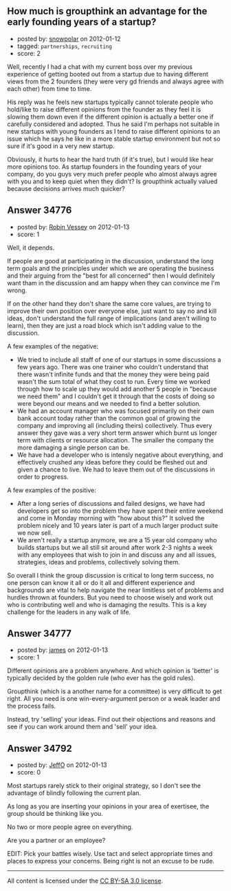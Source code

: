 ## How much is groupthink an advantage for the early founding years of a startup?

- posted by: [snowpolar](https://stackexchange.com/users/-1/15555-snowpolar) on 2012-01-12
- tagged: `partnerships`, `recruiting`
- score: 2

Well, recently I had a chat with my current boss over my previous experience of getting booted out from a startup due to having different views from the 2 founders (they were very gd friends and always agree with each other) from time to time.

His reply was he feels new startups typically cannot tolerate people who hold/like to raise different opinions from the founder as they feel it is slowing them down even if the different opinion is actually a better one if carefully considered and adopted. Thus he said I'm perhaps not suitable in new startups with young founders as I tend to raise different opinions to an issue which he says he like in a more stable startup environment but not so sure if it's good in a very new startup.

Obviously, it hurts to hear the hard truth (if it's true), but I would like hear more opinions too. As startup founders in the founding years of your company, do you guys very much prefer people who almost always agree with you and to keep quiet when they didn't? Is groupthink actually valued because decisions arrives much quicker?


## Answer 34776

- posted by: [Robin Vessey](https://stackexchange.com/users/-1/984-robin-vessey) on 2012-01-13
- score: 1

Well, it depends.

If people are good at participating in the discussion, understand the long term goals and the principles under which we are operating the business and their arguing from the "best for all concerned" then I would definitely want tham in the discussion and am happy when they can convince me I'm wrong.

If on the other hand they don't share the same core values, are trying to improve their own position over everyone else, just want to say no and kill ideas, don't understand the full range of implications (and aren't willing to learn), then they are just a road block which isn't adding value to the discussion.

A few examples of the negative:
 
 - We tried to include all staff of one of our startups in some discussions a few years ago. There was one trainer who couldn't understand that there wasn't infinite funds and that the money they were being paid wasn't the sum total of what they cost to run. Every time we worked through how to scale up they would add another 5 people in "because we need them" and I couldn't get it through that the costs of doing so were beyond our means and we needed to find a better solution.
 - We had an account manager who was focused primarily on their own bank account today rather than the common goal of growing the company and improving all (including theirs) collectively. Thus every answer they gave was a very short term answer which burnt us longer term with clients or resource allocation. The smaller the company the more damaging a single person can be.
 - We have had a developer who is intensly negative about everything, and effectively crushed any ideas before they could be fleshed out and given a chance to live. We had to leave them out of the discussions in order to progress.

A few examples of the positive:
 
 - After a long series of discussions and failed designs, we have had developers get so into the problem they have spent their entire weekend and come in Monday morning with "how about this?" It solved the problem nicely and 10 years later is part of a much larger product suite we now sell.
 - We aren't really a startup anymore, we are a 15 year old company who builds startups but we all still sit around after work 2-3 nights a week with any employees that wish to join in and discuss any and all issues, strategies, ideas and problems, collectively solving them.

So overall I think the group discussion is critical to long term success, no one person can know it all or do it all and different experience and backgrounds are vital to help navigate the near limitless set of problems and hurdles thrown at founders. But you need to choose wisely and work out who is contributing well and who is damaging the results. This is a key challenge for the leaders in any walk of life.


## Answer 34777

- posted by: [james](https://stackexchange.com/users/-1/5800-james) on 2012-01-13
- score: 1

Different opinions are a problem anywhere. And which opinion is 'better' is typically decided by the golden rule (who ever has the gold rules). 

Groupthink (which is a another name for a committee) is very difficult to get right. All you need is one win-every-argument person or a weak leader and the process fails.

Instead, try 'selling' your ideas. Find out their objections and reasons and see if you can work around them  and 'sell' your idea. 




## Answer 34792

- posted by: [JeffO](https://stackexchange.com/users/-1/1796-jeffo) on 2012-01-13
- score: 0

Most startups rarely stick to their original strategy, so I don't see the advantage of blindly following the current plan.

As long as you are inserting your opinions in your area of exertisee, the group should be thinking like you.

No two or more people agree on everything.

Are you a partner or an employee?

EDIT: Pick your battles wisely. Use tact and select appropriate times and places to express your concerns. Being right is not an excuse to be rude. 



---

All content is licensed under the [CC BY-SA 3.0 license](https://creativecommons.org/licenses/by-sa/3.0/).
